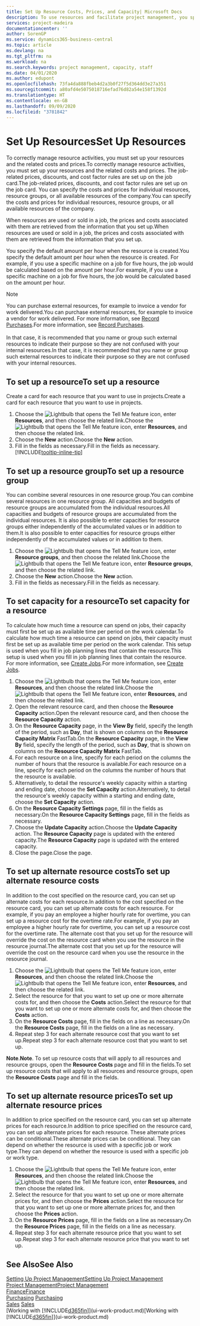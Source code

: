 ```yaml
---
title: Set Up Resource Costs, Prices, and Capacity| Microsoft Docs
description: To use resources and facilitate project management, you specify costs and prices for individual resources or resource groups, and set the resource capacity.
services: project-madeira
documentationcenter: ''
author: SorenGP
ms.service: dynamics365-business-central
ms.topic: article
ms.devlang: na
ms.tgt_pltfrm: na
ms.workload: na
ms.search.keywords: project management, capacity, staff
ms.date: 04/01/2020
ms.author: edupont
ms.openlocfilehash: 73fa4da888fbeb4d2a3b0f27f5d364dd3e27a351
ms.sourcegitcommit: a80afd4e5075018716efad76d82a54e158f1392d
ms.translationtype: HT
ms.contentlocale: en-GB
ms.lasthandoff: 09/09/2020
ms.locfileid: "3781842"
---
```

# <a name="set-up-resources"></a><span data-ttu-id="d5c49-103">Set Up Resources</span><span class="sxs-lookup"><span data-stu-id="d5c49-103">Set Up Resources</span></span>
<span data-ttu-id="d5c49-104">To correctly manage resource activities, you must set up your resources and the related costs and prices.</span><span class="sxs-lookup"><span data-stu-id="d5c49-104">To correctly manage resource activities, you must set up your resources and the related costs and prices.</span></span> <span data-ttu-id="d5c49-105">The job-related prices, discounts, and cost factor rules are set up on the job card.</span><span class="sxs-lookup"><span data-stu-id="d5c49-105">The job-related prices, discounts, and cost factor rules are set up on the job card.</span></span> <span data-ttu-id="d5c49-106">You can specify the costs and prices for individual resources, resource groups, or all available resources of the company.</span><span class="sxs-lookup"><span data-stu-id="d5c49-106">You can specify the costs and prices for individual resources, resource groups, or all available resources of the company.</span></span>

<span data-ttu-id="d5c49-107">When resources are used or sold in a job, the prices and costs associated with them are retrieved from the information that you set up.</span><span class="sxs-lookup"><span data-stu-id="d5c49-107">When resources are used or sold in a job, the prices and costs associated with them are retrieved from the information that you set up.</span></span>

<span data-ttu-id="d5c49-108">You specify the default amount per hour when the resource is created.</span><span class="sxs-lookup"><span data-stu-id="d5c49-108">You specify the default amount per hour when the resource is created.</span></span> <span data-ttu-id="d5c49-109">For example, if you use a specific machine on a job for five hours, the job would be calculated based on the amount per hour.</span><span class="sxs-lookup"><span data-stu-id="d5c49-109">For example, if you use a specific machine on a job for five hours, the job would be calculated based on the amount per hour.</span></span>

> [!NOTE]
> <span data-ttu-id="d5c49-110">You can purchase external resources, for example to invoice a vendor for work delivered.</span><span class="sxs-lookup"><span data-stu-id="d5c49-110">You can purchase external resources, for example to invoice a vendor for work delivered.</span></span> <span data-ttu-id="d5c49-111">For more information, see [Record Purchases](purchasing-how-record-purchases.md).</span><span class="sxs-lookup"><span data-stu-id="d5c49-111">For more information, see [Record Purchases](purchasing-how-record-purchases.md).</span></span><br /><br />
> <span data-ttu-id="d5c49-112">In that case, it is recommended that you name or group such external resources to indicate their purpose so they are not confused with your internal resources.</span><span class="sxs-lookup"><span data-stu-id="d5c49-112">In that case, it is recommended that you name or group such external resources to indicate their purpose so they are not confused with your internal resources.</span></span>

## <a name="to-set-up-a-resource"></a><span data-ttu-id="d5c49-113">To set up a resource</span><span class="sxs-lookup"><span data-stu-id="d5c49-113">To set up a resource</span></span>
<span data-ttu-id="d5c49-114">Create a card for each resource that you want to use in projects.</span><span class="sxs-lookup"><span data-stu-id="d5c49-114">Create a card for each resource that you want to use in projects.</span></span>

1. <span data-ttu-id="d5c49-115">Choose the ![Lightbulb that opens the Tell Me feature](media/ui-search/search_small.png "Tell me what you want to do") icon, enter **Resources**, and then choose the related link.</span><span class="sxs-lookup"><span data-stu-id="d5c49-115">Choose the ![Lightbulb that opens the Tell Me feature](media/ui-search/search_small.png "Tell me what you want to do") icon, enter **Resources**, and then choose the related link.</span></span>
2. <span data-ttu-id="d5c49-116">Choose the **New** action.</span><span class="sxs-lookup"><span data-stu-id="d5c49-116">Choose the **New** action.</span></span>
3. <span data-ttu-id="d5c49-117">Fill in the fields as necessary.</span><span class="sxs-lookup"><span data-stu-id="d5c49-117">Fill in the fields as necessary.</span></span> [!INCLUDE[tooltip-inline-tip](includes/tooltip-inline-tip_md.md)]  

## <a name="to-set-up-a-resource-group"></a><span data-ttu-id="d5c49-118">To set up a resource group</span><span class="sxs-lookup"><span data-stu-id="d5c49-118">To set up a resource group</span></span>
<span data-ttu-id="d5c49-119">You can combine several resources in one resource group.</span><span class="sxs-lookup"><span data-stu-id="d5c49-119">You can combine several resources in one resource group.</span></span> <span data-ttu-id="d5c49-120">All capacities and budgets of resource groups are accumulated from the individual resources.</span><span class="sxs-lookup"><span data-stu-id="d5c49-120">All capacities and budgets of resource groups are accumulated from the individual resources.</span></span> <span data-ttu-id="d5c49-121">It is also possible to enter capacities for resource groups either independently of the accumulated values or in addition to them.</span><span class="sxs-lookup"><span data-stu-id="d5c49-121">It is also possible to enter capacities for resource groups either independently of the accumulated values or in addition to them.</span></span>

1. <span data-ttu-id="d5c49-122">Choose the ![Lightbulb that opens the Tell Me feature](media/ui-search/search_small.png "Tell me what you want to do") icon, enter **Resource groups**, and then choose the related link.</span><span class="sxs-lookup"><span data-stu-id="d5c49-122">Choose the ![Lightbulb that opens the Tell Me feature](media/ui-search/search_small.png "Tell me what you want to do") icon, enter **Resource groups**, and then choose the related link.</span></span>
2. <span data-ttu-id="d5c49-123">Choose the **New** action.</span><span class="sxs-lookup"><span data-stu-id="d5c49-123">Choose the **New** action.</span></span>
3. <span data-ttu-id="d5c49-124">Fill in the fields as necessary.</span><span class="sxs-lookup"><span data-stu-id="d5c49-124">Fill in the fields as necessary.</span></span>

## <a name="to-set-capacity-for-a-resource"></a><span data-ttu-id="d5c49-125">To set capacity for a resource</span><span class="sxs-lookup"><span data-stu-id="d5c49-125">To set capacity for a resource</span></span>
<span data-ttu-id="d5c49-126">To calculate how much time a resource can spend on jobs, their capacity must first be set up as available time per period on the work calendar.</span><span class="sxs-lookup"><span data-stu-id="d5c49-126">To calculate how much time a resource can spend on jobs, their capacity must first be set up as available time per period on the work calendar.</span></span> <span data-ttu-id="d5c49-127">This setup is used when you fill in job planning lines that contain the resource.</span><span class="sxs-lookup"><span data-stu-id="d5c49-127">This setup is used when you fill in job planning lines that contain the resource.</span></span> <span data-ttu-id="d5c49-128">For more information, see [Create Jobs](projects-how-create-jobs.md).</span><span class="sxs-lookup"><span data-stu-id="d5c49-128">For more information, see [Create Jobs](projects-how-create-jobs.md).</span></span>

1. <span data-ttu-id="d5c49-129">Choose the ![Lightbulb that opens the Tell Me feature](media/ui-search/search_small.png "Tell me what you want to do") icon, enter **Resources**, and then choose the related link.</span><span class="sxs-lookup"><span data-stu-id="d5c49-129">Choose the ![Lightbulb that opens the Tell Me feature](media/ui-search/search_small.png "Tell me what you want to do") icon, enter **Resources**, and then choose the related link.</span></span>
2. <span data-ttu-id="d5c49-130">Open the relevant resource card, and then choose the **Resource Capacity** action.</span><span class="sxs-lookup"><span data-stu-id="d5c49-130">Open the relevant resource card, and then choose the **Resource Capacity** action.</span></span>
3. <span data-ttu-id="d5c49-131">On the **Resource Capacity** page, in the **View By** field, specify the length of the period, such as **Day**, that is shown on columns on the **Resource Capacity Matrix** FastTab.</span><span class="sxs-lookup"><span data-stu-id="d5c49-131">On the **Resource Capacity** page, in the **View By** field, specify the length of the period, such as **Day**, that is shown on columns on the **Resource Capacity Matrix** FastTab.</span></span>
4. <span data-ttu-id="d5c49-132">For each resource on a line, specify for each period on the columns the number of hours that the resource is available.</span><span class="sxs-lookup"><span data-stu-id="d5c49-132">For each resource on a line, specify for each period on the columns the number of hours that the resource is available.</span></span>
5. <span data-ttu-id="d5c49-133">Alternatively, to detail the resource's weekly capacity within a starting and ending date, choose the **Set Capacity** action.</span><span class="sxs-lookup"><span data-stu-id="d5c49-133">Alternatively, to detail the resource's weekly capacity within a starting and ending date, choose the **Set Capacity** action.</span></span>
6. <span data-ttu-id="d5c49-134">On the **Resource Capacity Settings** page, fill in the fields as necessary.</span><span class="sxs-lookup"><span data-stu-id="d5c49-134">On the **Resource Capacity Settings** page, fill in the fields as necessary.</span></span>
7. <span data-ttu-id="d5c49-135">Choose the **Update Capacity** action.</span><span class="sxs-lookup"><span data-stu-id="d5c49-135">Choose the **Update Capacity** action.</span></span> <span data-ttu-id="d5c49-136">The **Resource Capacity** page is updated with the entered capacity.</span><span class="sxs-lookup"><span data-stu-id="d5c49-136">The **Resource Capacity** page is updated with the entered capacity.</span></span>
8. <span data-ttu-id="d5c49-137">Close the page.</span><span class="sxs-lookup"><span data-stu-id="d5c49-137">Close the page.</span></span>

## <a name="to-set-up-alternate-resource-costs"></a><span data-ttu-id="d5c49-138">To set up alternate resource costs</span><span class="sxs-lookup"><span data-stu-id="d5c49-138">To set up alternate resource costs</span></span>
<span data-ttu-id="d5c49-139">In addition to the cost specified on the resource card, you can set up alternate costs for each resource.</span><span class="sxs-lookup"><span data-stu-id="d5c49-139">In addition to the cost specified on the resource card, you can set up alternate costs for each resource.</span></span> <span data-ttu-id="d5c49-140">For example, if you pay an employee a higher hourly rate for overtime, you can set up a resource cost for the overtime rate.</span><span class="sxs-lookup"><span data-stu-id="d5c49-140">For example, if you pay an employee a higher hourly rate for overtime, you can set up a resource cost for the overtime rate.</span></span> <span data-ttu-id="d5c49-141">The alternate cost that you set up for the resource will override the cost on the resource card when you use the resource in the resource journal.</span><span class="sxs-lookup"><span data-stu-id="d5c49-141">The alternate cost that you set up for the resource will override the cost on the resource card when you use the resource in the resource journal.</span></span>

1. <span data-ttu-id="d5c49-142">Choose the ![Lightbulb that opens the Tell Me feature](media/ui-search/search_small.png "Tell me what you want to do") icon, enter **Resources**, and then choose the related link.</span><span class="sxs-lookup"><span data-stu-id="d5c49-142">Choose the ![Lightbulb that opens the Tell Me feature](media/ui-search/search_small.png "Tell me what you want to do") icon, enter **Resources**, and then choose the related link.</span></span>  
2. <span data-ttu-id="d5c49-143">Select the resource for that you want to set up one or more alternate costs for, and then choose the **Costs** action.</span><span class="sxs-lookup"><span data-stu-id="d5c49-143">Select the resource for that you want to set up one or more alternate costs for, and then choose the **Costs** action.</span></span>  
3. <span data-ttu-id="d5c49-144">On the **Resource Costs** page, fill in the fields on a line as necessary.</span><span class="sxs-lookup"><span data-stu-id="d5c49-144">On the **Resource Costs** page, fill in the fields on a line as necessary.</span></span>  
4. <span data-ttu-id="d5c49-145">Repeat step 3 for each alternate resource cost that you want to set up.</span><span class="sxs-lookup"><span data-stu-id="d5c49-145">Repeat step 3 for each alternate resource cost that you want to set up.</span></span>

<span data-ttu-id="d5c49-146">**Note**.</span><span class="sxs-lookup"><span data-stu-id="d5c49-146">**Note**.</span></span> <span data-ttu-id="d5c49-147">To set up resource costs that will apply to all resources and resource groups, open the **Resource Costs** page and fill in the fields.</span><span class="sxs-lookup"><span data-stu-id="d5c49-147">To set up resource costs that will apply to all resources and resource groups, open the **Resource Costs** page and fill in the fields.</span></span>

## <a name="to-set-up-alternate-resource-prices"></a><span data-ttu-id="d5c49-148">To set up alternate resource prices</span><span class="sxs-lookup"><span data-stu-id="d5c49-148">To set up alternate resource prices</span></span>
<span data-ttu-id="d5c49-149">In addition to price specified on the resource card, you can set up alternate prices for each resource.</span><span class="sxs-lookup"><span data-stu-id="d5c49-149">In addition to price specified on the resource card, you can set up alternate prices for each resource.</span></span> <span data-ttu-id="d5c49-150">These alternate prices can be conditional.</span><span class="sxs-lookup"><span data-stu-id="d5c49-150">These alternate prices can be conditional.</span></span> <span data-ttu-id="d5c49-151">They can depend on whether the resource is used with a specific job or work type.</span><span class="sxs-lookup"><span data-stu-id="d5c49-151">They can depend on whether the resource is used with a specific job or work type.</span></span>

1. <span data-ttu-id="d5c49-152">Choose the ![Lightbulb that opens the Tell Me feature](media/ui-search/search_small.png "Tell me what you want to do") icon, enter **Resources**, and then choose the related link.</span><span class="sxs-lookup"><span data-stu-id="d5c49-152">Choose the ![Lightbulb that opens the Tell Me feature](media/ui-search/search_small.png "Tell me what you want to do") icon, enter **Resources**, and then choose the related link.</span></span>
2. <span data-ttu-id="d5c49-153">Select the resource for that you want to set up one or more alternate prices for, and then choose the **Prices** action.</span><span class="sxs-lookup"><span data-stu-id="d5c49-153">Select the resource for that you want to set up one or more alternate prices for, and then choose the **Prices** action.</span></span>
3. <span data-ttu-id="d5c49-154">On the **Resource Prices** page, fill in the fields on a line as necessary.</span><span class="sxs-lookup"><span data-stu-id="d5c49-154">On the **Resource Prices** page, fill in the fields on a line as necessary.</span></span>
4. <span data-ttu-id="d5c49-155">Repeat step 3 for each alternate resource price that you want to set up.</span><span class="sxs-lookup"><span data-stu-id="d5c49-155">Repeat step 3 for each alternate resource price that you want to set up.</span></span>

## <a name="see-also"></a><span data-ttu-id="d5c49-156">See Also</span><span class="sxs-lookup"><span data-stu-id="d5c49-156">See Also</span></span>
[<span data-ttu-id="d5c49-157">Setting Up Project Management</span><span class="sxs-lookup"><span data-stu-id="d5c49-157">Setting Up Project Management</span></span>](projects-setup-projects.md)  
[<span data-ttu-id="d5c49-158">Project Management</span><span class="sxs-lookup"><span data-stu-id="d5c49-158">Project Management</span></span>](projects-manage-projects.md)  
[<span data-ttu-id="d5c49-159">Finance</span><span class="sxs-lookup"><span data-stu-id="d5c49-159">Finance</span></span>](finance.md)  
<span data-ttu-id="d5c49-160">[Purchasing](purchasing-manage-purchasing.md)       </span><span class="sxs-lookup"><span data-stu-id="d5c49-160">[Purchasing](purchasing-manage-purchasing.md)       </span></span>  
<span data-ttu-id="d5c49-161">[Sales](sales-manage-sales.md)    </span><span class="sxs-lookup"><span data-stu-id="d5c49-161">[Sales](sales-manage-sales.md)    </span></span>  
<span data-ttu-id="d5c49-162">[Working with [!INCLUDE[d365fin](includes/d365fin_md.md)]](ui-work-product.md)</span><span class="sxs-lookup"><span data-stu-id="d5c49-162">[Working with [!INCLUDE[d365fin](includes/d365fin_md.md)]](ui-work-product.md)</span></span>  
